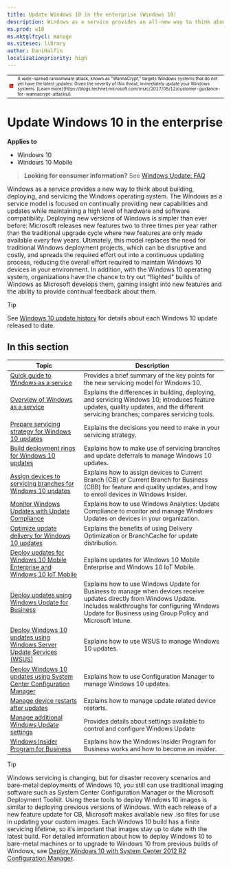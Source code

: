 ```yaml
---
title: Update Windows 10 in the enterprise (Windows 10)
description: Windows as a service provides an all-new way to think about building, deploying, and servicing Windows 10.
ms.prod: w10
ms.mktglfcycl: manage
ms.sitesec: library
author: DaniHalfin
localizationpriority: high
---
```

<font size=1>
<table border="0">
  <tr>
    <td><img src="../images/security-update.png" alt="Icon showing a security alert"> </td>
    <td>A wide-spread ransomware attack, known as "WannaCrypt," targets Windows systems that do not yet have the latest updates. Given the severity of this threat, immediately update your Windows systems. [Learn more](https://blogs.technet.microsoft.com/msrc/2017/05/12/customer-guidance-for-wannacrypt-attacks/).</td>
  </tr>
</table>
</font>

# Update Windows 10 in the enterprise


**Applies to**

- Windows 10
- Windows 10 Mobile

> **Looking for consumer information?** See [Windows Update: FAQ](https://support.microsoft.com/help/12373/windows-update-faq) 

Windows as a service provides a new way to think about building, deploying, and servicing the Windows operating system. The Windows as a service model is focused on continually providing new capabilities and updates while maintaining a high level of hardware and software compatibility. Deploying new versions of Windows is simpler than ever before: Microsoft releases new features two to three times per year rather than the traditional upgrade cycle where new features are only made available every few years. Ultimately, this model replaces the need for traditional Windows deployment projects, which can be disruptive and costly, and spreads the required effort out into a continuous updating process, reducing the overall effort required to maintain Windows 10 devices in your environment. In addition, with the Windows 10 operating system, organizations have the chance to try out “flighted” builds of Windows as Microsoft develops them, gaining insight into new features and the ability to provide continual feedback about them. 

>[!TIP]
>See [Windows 10 update history](https://support.microsoft.com/help/12387/windows-10-update-history) for details about each Windows 10 update released to date. 

 

## In this section

| Topic | Description|
| --- | --- |
| [Quick guide to Windows as a service](waas-quick-start.md) | Provides a brief summary of the key points for the new servicing model for Windows 10. |
| [Overview of Windows as a service](waas-overview.md) | Explains the differences in building, deploying, and servicing Windows 10; introduces feature updates, quality updates, and the different servicing branches; compares servicing tools. |
| [Prepare servicing strategy for Windows 10 updates](waas-servicing-strategy-windows-10-updates.md) | Explains the decisions you need to make in your servicing strategy.  |
| [Build deployment rings for Windows 10 updates](waas-deployment-rings-windows-10-updates.md) | Explains how to make use of servicing branches and update deferrals to manage Windows 10 updates.  |
| [Assign devices to servicing branches for Windows 10 updates](waas-servicing-branches-windows-10-updates.md) | Explains how to assign devices to Current Branch (CB) or Current Branch for Business (CBB) for feature and quality updates, and how to enroll devices in Windows Insider. |
| [Monitor Windows Updates with Update Compliance](update-compliance-monitor.md) | Explains how to use Windows Analytics: Update Compliance to monitor and manage Windows Updates on devices in your organization.  |
| [Optimize update delivery for Windows 10 updates](waas-optimize-windows-10-updates.md) | Explains the benefits of using Delivery Optimization or BranchCache for update distribution.  |
| [Deploy updates for Windows 10 Mobile Enterprise and Windows 10 IoT Mobile](waas-mobile-updates.md) | Explains updates for Windows 10 Mobile Enterprise and Windows 10 IoT Mobile. |
| [Deploy updates using Windows Update for Business](waas-manage-updates-wufb.md) | Explains how to use Windows Update for Business to manage when devices receive updates directly from Windows Update. Includes walkthroughs for configuring Windows Update for Business using Group Policy and Microsoft Intune.  |
| [Deploy Windows 10 updates using Windows Server Update Services (WSUS)](waas-manage-updates-wsus.md) | Explains how to use WSUS to manage Windows 10 updates. |
| [Deploy Windows 10 updates using System Center Configuration Manager](waas-manage-updates-configuration-manager.md) | Explains how to use Configuration Manager to manage Windows 10 updates.  |
| [Manage device restarts after updates](waas-restart.md) | Explains how to manage update related device restarts. |
| [Manage additional Windows Update settings](waas-wu-settings.md) | Provides details about settings available to control and configure Windows Update |
| [Windows Insider Program for Business](waas-windows-insider-for-business.md) | Explains how the Windows Insider Program for Business works and how to become an insider. |

>[!TIP]
>Windows servicing is changing, but for disaster recovery scenarios and bare-metal deployments of Windows 10, you still can use traditional imaging software such as System Center Configuration Manager or the Microsoft Deployment Toolkit. Using these tools to deploy Windows 10 images is similar to deploying previous versions of Windows.
>With each release of a new feature update for CB, Microsoft makes available new .iso files for use in updating your custom images. Each Windows 10 build has a finite servicing lifetime, so it’s important that images stay up to date with the latest build. For detailed information about how to deploy Windows 10 to bare-metal machines or to upgrade to Windows 10 from previous builds of Windows, see [Deploy Windows 10 with System Center 2012 R2 Configuration Manager](../deploy-windows-sccm/deploy-windows-10-with-system-center-2012-r2-configuration-manager.md).
